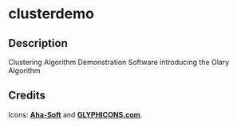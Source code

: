 clusterdemo
===========

Description
-----------

Clustering Algorithm Demonstration Software introducing the Olary Algorithm


Credits
-------

Icons: [**Aha-Soft**](http://www.aha-soft.com/) and [**GLYPHICONS.com**](http://www.glyphicons.com/).